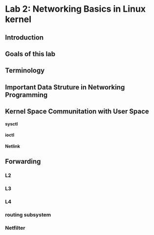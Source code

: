 # Lab 2: Networking Basics in Linux kernel

## Introduction



## Goals of this lab

## Terminology

## Important Data Struture in Networking Programming

## Kernel Space Communitation with User Space

#### sysctl

#### ioctl

#### Netlink

## Forwarding

### L2

### L3

### L4

### routing subsystem

### Netfilter